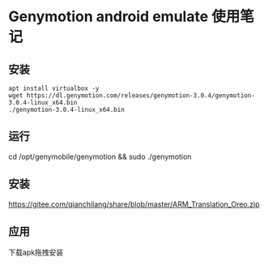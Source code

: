 # Genymotion android emulate 使用笔记

## 安装

```
apt install virtualbox -y
wget https://dl.genymotion.com/releases/genymotion-3.0.4/genymotion-3.0.4-linux_x64.bin
./genymotion-3.0.4-linux_x64.bin
```


## 运行

cd /opt/genymobile/genymotion && sudo ./genymotion 

## 安装

https://gitee.com/qianchilang/share/blob/master/ARM_Translation_Oreo.zip

## 应用

下载apk拖拽安装
